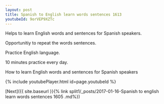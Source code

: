 ```yaml
---
layout: post
title: Spanish to English learn words sentences 1613 
youtubeId: 9orVEP9XZTc
---
```

 
 
Helps to learn English words and sentences for Spanish speakers.

Opportunitiy to repeat the words sentences. 

Practice English language. 
 
10 minutes practice every day. 
 
How to learn English words and sentences for Spanish speakers 
 
{% include youtubePlayer.html id=page.youtubeId %}
 
 
[Next]({{ site.baseurl }}{% link  split1/_posts/2017-01-16-Spanish to english learn words sentences 1605 .md%})
 
